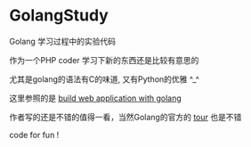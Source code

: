 GolangStudy
===========

Golang 学习过程中的实验代码

作为一个PHP coder 学习下新的东西还是比较有意思的

尤其是golang的语法有C的味道, 又有Python的优雅 ^_^

这里参照的是 [build web application with golang](https://github.com/astaxie/build-web-application-with-golang)

作者写的还是不错的值得一看，当然Golang的官方的 [tour](http://tour.golang.org) 也是不错

code for fun  !
